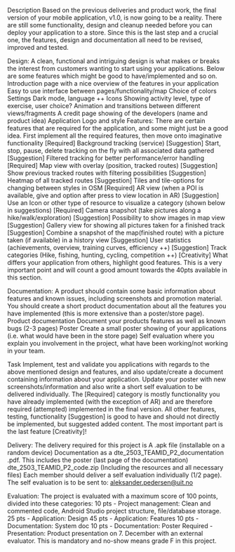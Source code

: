 Description
Based on the previous deliveries and product work, the final version of your mobile application, v1.0, is now going to be a reality. There are still some functionality, design and cleanup needed before you can deploy your application to a store. Since this is the last step and a crucial one, the features, design and documentation all need to be revised, improved and tested. 

Design: A clean, functional and intriguing design is what makes or breaks the interest from customers wanting to start using your applications. Below are some features which might be good to have/implemented and so on. 
Introduction page with a nice overview of the features in your application
Easy to use interface between pages/functionality/map
Choice of colors
Settings
Dark mode, language ++
Icons
Showing activity level, type of exercise, user choice?
Animation and transitions between different views/fragments
A credit page showing of the developers (name and product idea)
Application Logo and style
Features: There are certain features that are required for the application, and some might just be a good idea. First implement all the required features, then move onto imaginative functionality
[Required] Background tracking (service)
[Suggestion] Start, stop, pause, delete tracking on the fly with all associated data gathered
[Suggestion] Filtered tracking for better performance/error handling
[Required] Map view with overlay (position, tracked routes)
[Suggestion] Show previous tracked routes with filtering possibilities 
[Suggestion] Heatmap of all tracked routes
[Suggestion] Tiles and tile-options for changing between styles in OSM 
[Required] AR view (when a POI is available, give and option after press to view location in AR)
[Suggestion] Use an Icon or other type of resource to visualize a category (shown below in suggestions)
[Required] Camera snapshot (take pictures along a hike/walk/exploration) 
[Suggestion] Possibility to show images in map view
[Suggestion] Gallery view for showing all pictures taken for a finished track
[Suggestion] Combine a snapshot of the map(finished route) with a picture taken (if available) in a history view
[Suggestion] User statistics (achievements, overview, training curves, efficiency ++)
[Suggestion] Track categories (Hike, fishing, hunting, cycling, competition ++)
[Creativity] What differs your application from others, highlight good features. This is a very important point and will count a good amount towards the 40pts available in this section.  

Documentation: A product should contain some basic information about features and known issues, including screenshots and promotion material. You should create a short product documentation about all the features you have implemented (this is more extensive than a poster/store page). 
Product documentation
Document your products features as well as known bugs (2-3 pages)
Poster
Create a small poster showing of your applications (i.e. what would have been in the store page)
Self evaluation where you explain you involvement in the project, what have been working/not working in your team.

Task
Implement, test and validate you applications with regards to the above mentioned design and features, and also update/create a document containing information about your application. Update your poster with new screenshots/information and also write a short self evaluation to be delivered individually. The [Required] category is mostly functionality you have already implemented (with the exception of AR) and are therefore required (attempted) implemented in the final version. All other features, testing, functionality [Suggestion] is good to have and should not directly be implemented, but suggested added content. The most important part is the last feature [Creativity]!

Delivery: The delivery required for this project is
A .apk file (installable on a random device)
Documentation as a dte_2503_TEAMID_P2_documentation .pdf. This includes the poster (last page of the documentation)
dte_2503_TEAMID_P2_code.zip (Including the resources and all necessary files)
Each member should deliver a self evaluation individually (1/2 page). The self evaluation is to be sent to: aleksander.pedersen@uit.no

Evaluation:
The project is evaluated with a maximum score of 100 points, divided into these categories:
10 pts - Project management: Clean and commented code, Android Studio project structure, file/database storage.
25 pts - Application: Design
45 pts - Application: Features
10 pts - Documentation: System doc
10 pts - Documentation: Poster
Required - Presentation: Product presentation on 7. December with an external evaluator. This is mandatory and no-show means grade F in this project.
